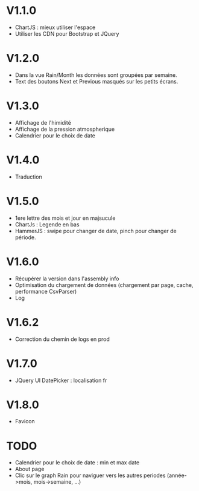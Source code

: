 # V1.1.0
* ChartJS : mieux utiliser l'espace
* Utiliser les CDN pour Bootstrap et JQuery

# V1.2.0
* Dans la vue Rain/Month les données sont groupées par semaine.
* Text des boutons Next et Previous masqués sur les petits écrans.

# V1.3.0
* Affichage de l'himidité
* Affichage de la pression atmospherique
* Calendrier pour le choix de date

# V1.4.0
* Traduction

# V1.5.0
* 1ere lettre des mois et jour en majsucule
* ChartJs : Legende en bas
* HammerJS : swipe pour changer de date, pinch pour changer de période.

# V1.6.0
* Récupérer la version dans l'assembly info
* Optimisation du chargement de données (chargement par page, cache, performance CsvParser)
* Log

# V1.6.2
* Correction du chemin de logs en prod

# V1.7.0
* JQuery UI DatePicker : localisation fr

# V1.8.0
* Favicon

# TODO
* Calendrier pour le choix de date : min et max date
* About page
* Clic sur le graph Rain pour naviguer vers les autres periodes (année->mois, mois->semaine, ...)



